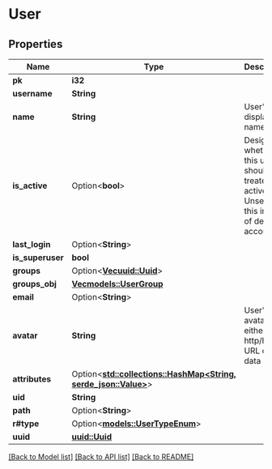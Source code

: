 # User

## Properties

Name | Type | Description | Notes
------------ | ------------- | ------------- | -------------
**pk** | **i32** |  | [readonly]
**username** | **String** |  | 
**name** | **String** | User's display name. | 
**is_active** | Option<**bool**> | Designates whether this user should be treated as active. Unselect this instead of deleting accounts. | [optional]
**last_login** | Option<**String**> |  | [optional]
**is_superuser** | **bool** |  | [readonly]
**groups** | Option<[**Vec<uuid::Uuid>**](uuid::Uuid.md)> |  | [optional]
**groups_obj** | [**Vec<models::UserGroup>**](UserGroup.md) |  | [readonly]
**email** | Option<**String**> |  | [optional]
**avatar** | **String** | User's avatar, either a http/https URL or a data URI | [readonly]
**attributes** | Option<[**std::collections::HashMap<String, serde_json::Value>**](serde_json::Value.md)> |  | [optional]
**uid** | **String** |  | [readonly]
**path** | Option<**String**> |  | [optional]
**r#type** | Option<[**models::UserTypeEnum**](UserTypeEnum.md)> |  | [optional]
**uuid** | [**uuid::Uuid**](uuid::Uuid.md) |  | [readonly]

[[Back to Model list]](../README.md#documentation-for-models) [[Back to API list]](../README.md#documentation-for-api-endpoints) [[Back to README]](../README.md)


